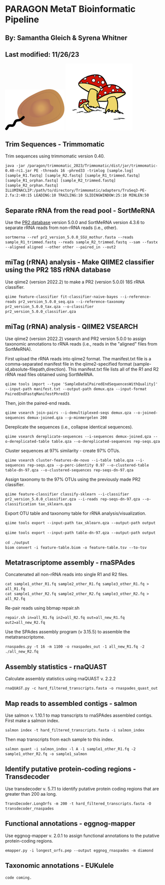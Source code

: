 # PARAGON MetaT Bioinformatic Pipeline
## By: Samantha Gleich & Syrena Whitner  
## Last modified: 11/26/23

![](static/protist.png)
![](static/fungi.tiff)

## Trim Sequences - Trimmomatic
Trim sequences using trimmomatic version 0.40.
```
java -jar /paragon/trimmomatic_2023/Trimmomatic/dist/jar/trimmomatic-0.40-rc1.jar PE -threads 16 -phred33 -trimlog [sample.log] [sample_R1.fastq] [sample_R2.fastq] [sample_R1_trimmed.fastq] [sample_R1_orphan.fastq] [sample_R2_trimmed.fastq] [sample_R2_orphan.fastq] ILLUMINACLIP:/path/to/directory/Trimmomatic/adapters/TruSeq3-PE-2.fa:2:40:15 LEADING:10 TRAILING:10 SLIDINGWINDOW:25:10 MINLEN:50
```
## Separate rRNA from the read pool - SortMeRNA
Use the [PR2 database](https://pr2-database.org) version 5.0.0 and SortMeRNA version 4.3.6 to separate rRNA reads from non-rRNA reads (i.e., other).
```
sortmerna --ref pr2_version_5.0.0_SSU_mothur.fasta --reads sample_R1_trimmed.fastq --reads sample_R2_trimmed.fastq --sam --fastx --aligned aligned --other other --paired_in --out2
```
## miTag (rRNA) analysis - Make QIIME2 classifier using the PR2 18S rRNA database
Use qiime2 (version 2022.2) to make a PR2 (version 5.0.0) 18S rRNA classifier.  
```
qiime feature-classifier fit-classifier-naive-bayes --i-reference-reads pr2_version_5.0.0_seq.qza --i-reference-taxonomy pr2_version_5.0.0_tax.qza --o-classifier pr2_version_5.0.0_classifier.qza
```
## miTag (rRNA) analysis - QIIME2 VSEARCH
Use qiime2 (version 2022.2) vsearch and PR2 version 5.0.0 to assign taxonomic annotations to rRNA reads (i.e., reads in the "aligned" files from SortMeRNA).  
  
First upload the rRNA reads into qiime2 format. The manifest.txt file is a comma-separated manifest file in the qiime2-specified format (sample-id,absolute-filepath,direction). This manifest.txt file lists all of the R1 and R2 rRNA read files obtained using SortMeRNA.
```
qiime tools import --type 'SampleData[PairedEndSequencesWithQuality]' --input-path manifest.txt --output-path demux.qza --input-format PairedEndFastqManifestPhred33
```
Then, join the paired-end reads.
```
qiime vsearch join-pairs --i-demultiplexed-seqs demux.qza --o-joined-sequences demux-joined.qza --p-minmergelen 200
```
Dereplicate the sequences (i.e., collapse identical sequences).
```
qiime vsearch dereplicate-sequences --i-sequences demux-joined.qza --o-dereplicated-table table.qza --o-dereplicated-sequences rep-seqs.qza
```
Cluster sequences at 97% similarity - create 97% OTUs.
```
qiime vsearch cluster-features-de-novo --i-table table.qza --i-sequences rep-seqs.qza --p-perc-identity 0.97 --o-clustered-table table-dn-97.qza --o-clustered-sequences rep-seqs-dn-97.qza
```
Assign taxonomy to the 97% OTUs using the previously made PR2 classifier. 
```
qiime feature-classifier classify-sklearn --i-classifier pr2_version_5.0.0_classifier.qza --i-reads rep-seqs-dn-97.qza --o-classification tax_sklearn.qza
```
Export OTU table and taxonomy table for rRNA analysis/visualization. 
```
qiime tools export --input-path tax_sklearn.qza --output-path output

qiime tools export --input-path table-dn-97.qza --output-path output

cd ./output
biom convert -i feature-table.biom -o feature-table.tsv --to-tsv
```
## Metatrascriptome assembly - rnaSPAdes
Concatenated all non-rRNA reads into single R1 and R2 files.
```
cat sample1_other_R1.fq sample2_other_R1.fq sample3_other_R1.fq > all_R1.fq  
cat sample1_other_R2.fq sample2_other_R2.fq sample3_other_R2.fq > all_R2.fq
```
Re-pair reads using bbmap repair.sh
```
repair.sh in=all_R1.fq in2=all_R2.fq out=all_new_R1.fq out2=all_new_R2.fq
```
Use the SPAdes assembly program (v 3.15.5) to assemble the metatranscriptome.
```
rnaspades.py -t 16 -m 1100 -o rnaspades_out -1 all_new_R1.fq -2 ./all_new_R2.fq 
```
## Assembly statistics - rnaQUAST
Calculate assembly statistics using rnaQUAST v. 2.2.2
```
rnaQUAST.py -c hard_filtered_transcripts.fasta -o rnaspades_quast_out
```
## Map reads to assembled contigs - salmon
Use salmon v. 1.10.1 to map transcripts to rnaSPAdes assembled contigs. First make a salmon index.
```
salmon index -t hard_filtered_transcripts.fasta -i salmon_index
```
Then map transcripts from each sample to this index. 
```
salmon quant -i salmon_index -l A -1 sample1_other_R1.fq -2 sample1_other_R2.fq -o sample1_salmon
```
## Identify putative protein-coding regions - Transdecoder
Use transdecoder v. 5.7.1 to identify putative protein coding regions that are greater than 200 aa long.
```
TransDecoder.LongOrfs -m 200 -t hard_filtered_transcripts.fasta -O transdecoder_rnaspades
```
## Functional annotations - eggnog-mapper
Use eggnog-mapper v. 2.0.1 to assign functional annotations to the putative protein-coding regions. 
```
emapper.py -i longest_orfs.pep --output eggnog_rnaspades -m diamond
```
## Taxonomic annotations - EUKulele
```
code coming.
```
